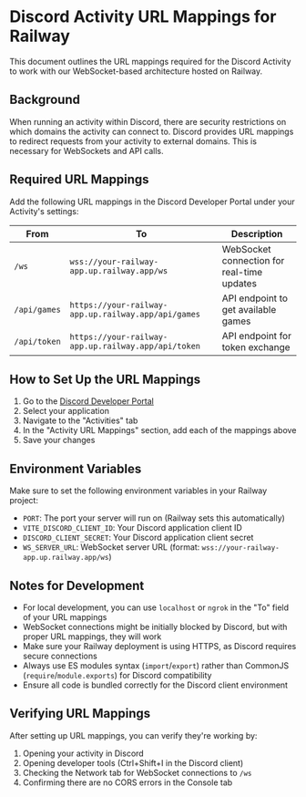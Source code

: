 # Discord Activity URL Mappings for Railway

This document outlines the URL mappings required for the Discord Activity to work with our WebSocket-based architecture hosted on Railway.

## Background

When running an activity within Discord, there are security restrictions on which domains the activity can connect to. Discord provides URL mappings to redirect requests from your activity to external domains. This is necessary for WebSockets and API calls.

## Required URL Mappings

Add the following URL mappings in the Discord Developer Portal under your Activity's settings:

| From               | To                                    | Description                               |
|--------------------|---------------------------------------|-------------------------------------------|
| `/ws`              | `wss://your-railway-app.up.railway.app/ws` | WebSocket connection for real-time updates |
| `/api/games`       | `https://your-railway-app.up.railway.app/api/games` | API endpoint to get available games |
| `/api/token`       | `https://your-railway-app.up.railway.app/api/token` | API endpoint for token exchange |

## How to Set Up the URL Mappings

1. Go to the [Discord Developer Portal](https://discord.com/developers/applications)
2. Select your application
3. Navigate to the "Activities" tab
4. In the "Activity URL Mappings" section, add each of the mappings above
5. Save your changes

## Environment Variables

Make sure to set the following environment variables in your Railway project:

- `PORT`: The port your server will run on (Railway sets this automatically)
- `VITE_DISCORD_CLIENT_ID`: Your Discord application client ID
- `DISCORD_CLIENT_SECRET`: Your Discord application client secret
- `WS_SERVER_URL`: WebSocket server URL (format: `wss://your-railway-app.up.railway.app/ws`)

## Notes for Development

- For local development, you can use `localhost` or `ngrok` in the "To" field of your URL mappings
- WebSocket connections might be initially blocked by Discord, but with proper URL mappings, they will work
- Make sure your Railway deployment is using HTTPS, as Discord requires secure connections
- Always use ES modules syntax (`import`/`export`) rather than CommonJS (`require`/`module.exports`) for Discord compatibility
- Ensure all code is bundled correctly for the Discord client environment

## Verifying URL Mappings

After setting up URL mappings, you can verify they're working by:

1. Opening your activity in Discord
2. Opening developer tools (Ctrl+Shift+I in the Discord client)
3. Checking the Network tab for WebSocket connections to `/ws`
4. Confirming there are no CORS errors in the Console tab 